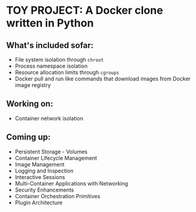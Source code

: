 # TOY PROJECT: A Docker clone written in Python

## What's included sofar:
- File system isolation through `chroot`
- Process namespace isolation
- Resource allocation limits through `cgroups`
- Docker pull and run like commands that download images from Docker image registry

## Working on:
- Container network isolation

## Coming up:
- Persistent Storage - Volumes
- Container Lifecycle Management
- Image Management
- Logging and Inspection
- Interactive Sessions
- Multi-Container Applications with Networking
- Security Enhancements
- Container Orchestration Primitives
- Plugin Architecture